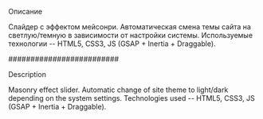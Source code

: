 Описание

Слайдер с эффектом мейсонри.
Автоматическая смена темы сайта на светлую/темную в зависимости от настройки системы.
Используемые технологии -- HTML5, CSS3, JS (GSAP + Inertia + Draggable).

#########################

Description

Masonry effect slider.
Automatic change of site theme to light/dark depending on the system settings.
Technologies used -- HTML5, CSS3, JS (GSAP + Inertia + Draggable).